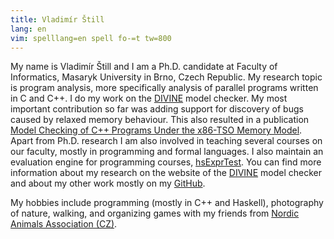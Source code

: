 ```yaml
---
title: Vladimír Štill
lang: en
vim: spelllang=en spell fo-=t tw=800
---
```


My name is Vladimír Štill and I am a Ph.D. candidate at Faculty of Informatics, Masaryk University in Brno, Czech Republic.
My research topic is program analysis, more specifically analysis of parallel programs written in C and C++.
I do my work on the [DIVINE][divine] model checker.
My most important contribution so far was adding support for discovery of bugs caused by relaxed memory behaviour.
This also resulted in a publication [Model Checking of C++ Programs Under the x86-TSO Memory Model](https://divine.fi.muni.cz/2018/x86tso/).
Apart from Ph.D. research I am also involved in teaching several courses on our faculty, mostly in programming and formal languages.
I also maintain an evaluation engine for programming courses, [hsExprTest](https://github.com/vlstill/hsExprTest).
You can find more information about my research on the website of the [DIVINE][divine] model checker and about my other work mostly on my [GitHub](https://github.com/vlstill).

My hobbies include programming (mostly in C++ and Haskell), photography of nature, walking, and organizing games with my friends from [Nordic Animals Association (CZ)](http://zverinec.fi.muni.cz/).

[divine]: https://divine.fi.muni.cz
